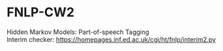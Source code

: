 # FNLP-CW2
Hidden Markov Models: Part-of-speech Tagging
<br> Interim checker: https://homepages.inf.ed.ac.uk/cgi/ht/fnlp/interim2.py
